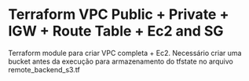 # Terraform VPC Public + Private + IGW + Route Table + Ec2 and SG
Terraform module para criar VPC completa + Ec2. 
Necessário criar uma bucket antes da execução para armazenamento do tfstate no arquivo remote_backend_s3.tf
